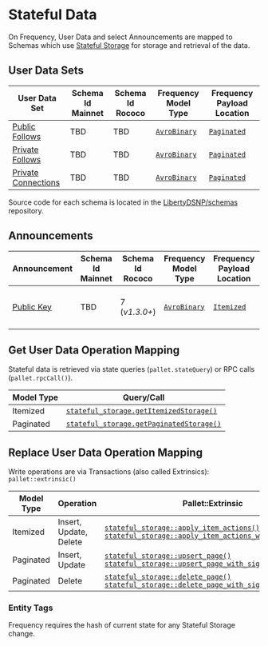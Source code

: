 # Stateful Data

On Frequency, User Data and select Announcements are mapped to Schemas which use [Stateful Storage](https://libertydsnp.github.io/frequency/pallet_stateful_storage/index.html) for storage and retrieval of the data.

## User Data Sets

| User Data Set | Schema Id Mainnet | Schema Id Rococo | Frequency Model Type | Frequency Payload Location |
| --- | --- | --- | --- | --- |
| [Public Follows](../DSNP/Graph.md#public-follows) | TBD | TBD | [`AvroBinary`](https://libertydsnp.github.io/frequency/common_primitives/schema/enum.ModelType.html#variant.AvroBinary) | [`Paginated`](https://libertydsnp.github.io/frequency/common_primitives/schema/enum.PayloadLocation.html#variant.Paginated) |
| [Private Follows](../DSNP/Graph.md#private-follows) | TBD | TBD | [`AvroBinary`](https://libertydsnp.github.io/frequency/common_primitives/schema/enum.ModelType.html#variant.AvroBinary) | [`Paginated`](https://libertydsnp.github.io/frequency/common_primitives/schema/enum.PayloadLocation.html#variant.Paginated) |
| [Private Connections](../DSNP/Graph.md#private-connections) | TBD | TBD | [`AvroBinary`](https://libertydsnp.github.io/frequency/common_primitives/schema/enum.ModelType.html#variant.AvroBinary) | [`Paginated`](https://libertydsnp.github.io/frequency/common_primitives/schema/enum.PayloadLocation.html#variant.Paginated) |

Source code for each schema is located in the [LibertyDSNP/schemas](https://github.com/LibertyDSNP/schemas) repository.

## Announcements

| Announcement | Schema Id Mainnet | Schema Id Rococo | Frequency Model Type | Frequency Payload Location | Settings |
| --- | --- | --- | --- | --- | --- |
| [Public Key](../DSNP/Types/PublicKey.md) | TBD | 7 (_v1.3.0+_) | [`AvroBinary`](https://libertydsnp.github.io/frequency/common_primitives/schema/enum.ModelType.html#variant.AvroBinary) | [`Itemized`](https://libertydsnp.github.io/frequency/common_primitives/schema/enum.PayloadLocation.html#variant.Itemized) | [Append Only](https://libertydsnp.github.io/frequency/common_primitives/schema/enum.SchemaSetting.html#variant.AppendOnly), [Signature Required](https://libertydsnp.github.io/frequency/common_primitives/schema/enum.SchemaSetting.html#variant.SignatureRequired) |


## Get User Data Operation Mapping

Stateful data is retrieved via state queries (`pallet.stateQuery`) or RPC calls (`pallet.rpcCall()`).

| Model Type | Query/Call |
| --- | --- |
| Itemized | [`stateful_storage.getItemizedStorage()`](https://libertydsnp.github.io/frequency/pallet_stateful_storage_rpc/trait.StatefulStorageApiClient.html#method.get_itemized_storage) |
| Paginated | [`stateful_storage.getPaginatedStorage()`](https://libertydsnp.github.io/frequency/pallet_stateful_storage_rpc/trait.StatefulStorageApiClient.html#method.get_paginated_storage) |

## Replace User Data Operation Mapping

Write operations are via Transactions (also called Extrinsics): `pallet::extrinsic()`

| Model Type | Operation | Pallet::Extrinsic |
| --- | --- | --- |
| Itemized | Insert, Update, Delete | [`stateful_storage::apply_item_actions()`](https://libertydsnp.github.io/frequency/pallet_stateful_storage/pallet/enum.Call.html#variant.apply_item_actions)<br/>[`stateful_storage::apply_item_actions_with_signature()`](https://libertydsnp.github.io/frequency/pallet_stateful_storage/pallet/enum.Call.html#variant.apply_item_actions_with_signature) |
| Paginated | Insert, Update | [`stateful_storage::upsert_page()`](https://libertydsnp.github.io/frequency/pallet_stateful_storage/pallet/enum.Call.html#variant.upsert_page)<br/>[`stateful_storage::upsert_page_with_signature()`](https://libertydsnp.github.io/frequency/pallet_stateful_storage/pallet/enum.Call.html#variant.upsert_page_with_signature) |
| Paginated | Delete | [`stateful_storage::delete_page()`](https://libertydsnp.github.io/frequency/pallet_stateful_storage/pallet/enum.Call.html#variant.delete_page)<br/>[`stateful_storage::delete_page_with_signature()`](https://libertydsnp.github.io/frequency/pallet_stateful_storage/pallet/enum.Call.html#variant.delete_page_with_signature) |


### Entity Tags

Frequency requires the hash of current state for any Stateful Storage change.
